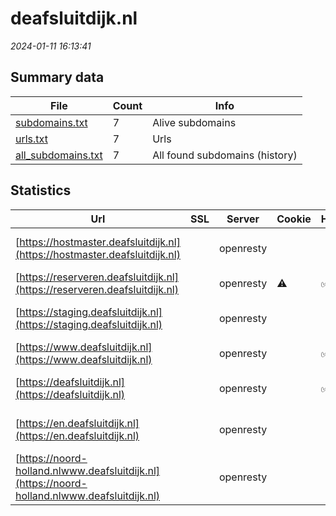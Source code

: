 # deafsluitdijk.nl
*2024-01-11 16:13:41*
## Summary data
| File       | Count | Info |
|------------|-------|------|
|[subdomains.txt](/data/deafsluitdijk.nl/subdomains.txt)|7|Alive subdomains|
|[urls.txt](/data/deafsluitdijk.nl/urls.txt)|7|Urls|
|[all_subdomains.txt](/data/deafsluitdijk.nl/all_subdomains.txt)|7|All found subdomains (history)|
## Statistics
| Url | SSL | Server | Cookie | HSTS | CSP | XFO | XXP | RP | Tech |Title |
|------------|-------|------|------|------|------|------|------|------|------|------|
|[https://hostmaster.deafsluitdijk.nl](https://hostmaster.deafsluitdijk.nl)| |openresty| | | | | |:white_check_mark: |HSTS Nginx OpenR...|Welcome|
|[https://reserveren.deafsluitdijk.nl](https://reserveren.deafsluitdijk.nl)| |openresty|:warning: |:white_check_mark: | |:white_check_mark: | |:white_check_mark: |Bootstrap Google...|Boottochten werk...|
|[https://staging.deafsluitdijk.nl](https://staging.deafsluitdijk.nl)| |openresty| | | | | |:white_check_mark: |HSTS Nginx OpenR...|Welcome|
|[https://www.deafsluitdijk.nl](https://www.deafsluitdijk.nl)| |openresty| |:white_check_mark: |:warning: |:white_check_mark: | |:white_check_mark: |Nginx OpenResty|301 Moved Perman...|
|[https://deafsluitdijk.nl](https://deafsluitdijk.nl)| |openresty| |:white_check_mark: |:warning: |:white_check_mark: | |:white_check_mark: |Google Tag Manag...|De Afsluitdijk -...|
|[https://en.deafsluitdijk.nl](https://en.deafsluitdijk.nl)| |openresty| | | | | |:white_check_mark: |HSTS Nginx OpenR...|Welcome|
|[https://noord-holland.nlwww.deafsluitdijk.nl](https://noord-holland.nlwww.deafsluitdijk.nl)| |openresty| | | | | |:white_check_mark: |HSTS Nginx OpenR...|Welcome|
